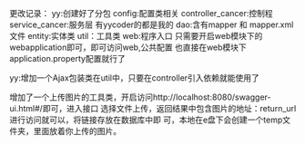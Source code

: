 更改记录：
yy:创建好了分包
    config:配置类相关
    controller_cancer:控制程   service_cancer:服务层 
    有yycoder的都是我的
    dao:含有mapper 和 mapper.xml文件
    entity:实体类   util：工具类  web:程序入口
    只需要开启web模块下的webapplication即可，即可访问web,公共配置
    也直接在web模块下application.property配置就行了
    
yy:增加一个Ajax包装类在util中，只要在controller引入依赖就能使用了


   增加了一个上传图片的工具类，开启访问http://localhost:8080/swagger-ui.html#/即可，进入接口
    选择文件上传，返回结果中包含图片的地址：return_url进行访问就可以，将链接存放在数据库中即
    可，本地在e盘下会创建一个temp文件夹，里面放着你上传的图片。
